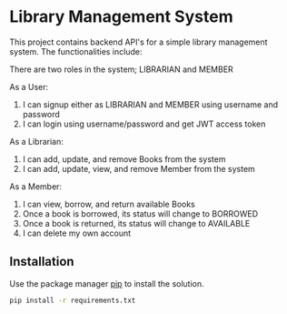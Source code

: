 # Library Management System

This project contains backend API's for a simple library management system. The functionalities include:

There are two roles in the system; LIBRARIAN and MEMBER

As a User:

1. I can signup either as LIBRARIAN and MEMBER using username and password
2. I can login using username/password and get JWT access token

As a Librarian:

1. I can add, update, and remove Books from the system
2. I can add, update, view, and remove Member from the system

As a Member:

1. I can view, borrow, and return available Books
2. Once a book is borrowed, its status will change to BORROWED
3. Once a book is returned, its status will change to AVAILABLE
4. I can delete my own account

## Installation

Use the package manager [pip](https://pip.pypa.io/en/stable/) to install the solution.

```bash
pip install -r requirements.txt
```
